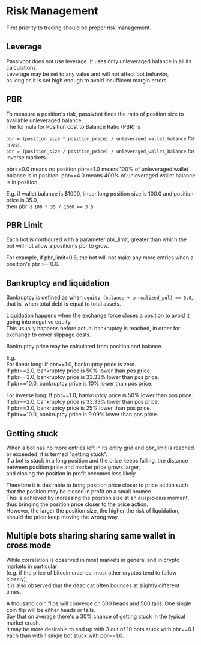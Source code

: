 # Risk Management

First priority to trading should be proper risk management.

## Leverage

Passivbot does not use leverage.  It uses only unleveraged balance in all its calculations.  
Leverage may be set to any value and will not affect bot behavior,  
as long as it is set high enough to avoid insufficent margin errors.

## PBR

To measure a position's risk, passivbot finds the ratio of position size to available unleveraged balance.  
The formula for Position cost to Balance Ratio (PBR) is

`pbr = (position_size * position_price) / unleveraged_wallet_balance` for linear,  
`pbr = (position_size / position_price) / unleveraged_wallet_balance` for inverse markets.

pbr==0.0 means no position
pbr==1.0 means 100% of unleveraged wallet balance is in position.
pbr==4.0 means 400% of unleveraged wallet balance is in position.

E.g. if wallet balance is $1000, linear long position size is 100.0 and position price is 35.0,  
then pbr is `100 * 35 / 1000 == 3.5`

## PBR Limit

Each bot is configured with a parameter pbr_limit, greater than which the bot will not allow a position's pbr to grow.

For example, if pbr_limit=0.6, the bot will not make any more entries when a position's pbr >= 0.6.

## Bankruptcy and liquidation

Bankruptcy is defined as when `equity (balance + unrealized_pnl) == 0.0`, that is, when total debt is equal to total assets.

Liquidation happens when the exchange force closes a position to avoid it going into negative equity.  
This usually happens before actual bankruptcy is reached, in order for exchange to cover slippage costs.

Bankruptcy price may be calculated from position and balance.

E.g.  
For linear long:
If pbr==1.0, bankruptcy price is zero.  
If pbr==2.0, bankruptcy price is 50% lower than pos price.  
If pbr==3.0, bankruptcy price is 33.33% lower than pos price.  
If pbr==10.0, bankruptcy price is 10% lower than pos price.  

For inverse long:
If pbr==1.0, bankruptcy price is 50% lower than pos price.  
If pbr==2.0, bankruptcy price is 33.33% lower than pos price.  
If pbr==3.0, bankruptcy price is 25% lower than pos price.  
If pbr==10.0, bankruptcy price is 9.09% lower than pos price.  


## Getting stuck

When a bot has no more entries left in its entry grid and pbr_limit is reached or exceeded, it is termed "getting stuck".  
If a bot is stuck in a long position and the price keeps falling, the distance between position price and market price grows larger,  
and closing the position in profit becomes less likely.

Therefore it is desirable to bring position price closer to price action such that the position may be closed in profit on a small bounce.  
This is achieved by increasing the position size at an auspicioius moment, thus bringing the position price closer to the price action.  
However, the larger the position size, the higher the risk of liquidation, should the price keep moving the wrong way.

## Multiple bots sharing sharing same wallet in cross mode

While correlation is observed in most markets in general and in crypto markets in particular  
(e.g. if the price of bitcoin crashes, most other cryptos tend to follow closely),  
it is also observed that the dead cat often bounces at slightly different times.

A thousand coin flips will converge on 500 heads and 500 tails.  One single coin flip will be either heads or tails.  
Say that on average there's a 30% chance of getting stuck in the typical market crash.  
It may be more desirable to end up with 3 out of 10 bots stuck with pbr==0.1 each than with 1 single bot stuck with pbr==1.0.


